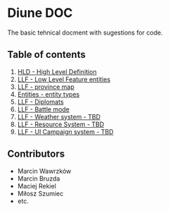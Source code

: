 # Diune DOC 
The basic tehnical docment with sugestions for code.
## Table of contents 
1. [HLD - High Level Definition](HDL.md)
2. [LLF - Low Level Feature entities](LLF.md)
3. [LLF - province map ](province.md)
4. [Entities - entity types](entities.md)
5. [LLF - Diplomats](diplomats.md)
6. [LLF - Battle mode](LFF_battle_modew.md)
7. [LLF - Weather system - TBD](TMB.md)
8. [LLF - Resource System - TBD](TBD.md)
9. [LLF - UI Campaign system - TBD](TBD.md)

## Contributors
- Marcin Wawrzków
- Marcin Bruzda
- Maciej Rekiel
- Miłosz Szumiec
- etc.

